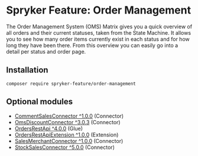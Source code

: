 # Spryker Feature: Order Management

The Order Management System (OMS) Matrix gives you a quick overview of all orders and their current statuses, taken from the State Machine. It allows you to see how many order items currently exist in each status and for how long they have been there. From this overview you can easily go into a detail per status and order page.

## Installation

```
composer require spryker-feature/order-management
```

## Optional modules
- [CommentSalesConnector ^1.0.0](https://github.com/spryker/comment-sales-connector) (Connector)
- [OmsDiscountConnector ^3.0.3](https://github.com/spryker/oms-discount-connector) (Connector)
- [OrdersRestApi ^4.0.0](https://github.com/spryker/orders-rest-api) (Glue)
- [OrdersRestApiExtension ^1.0.0](https://github.com/spryker/orders-rest-api-extension) (Extension)
- [SalesMerchantConnector ^1.0.0](https://github.com/spryker/sales-merchant-connector) (Connector)
- [StockSalesConnector ^5.0.0](https://github.com/spryker/stock-sales-connector) (Connector)
